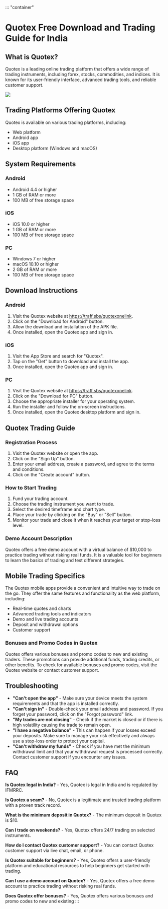 ::: \"container\"
# Quotex Free Download and Trading Guide for India

## What is Quotex?

Quotex is a leading online trading platform that offers a wide range of
trading instruments, including forex, stocks, commodities, and indices.
It is known for its user-friendly interface, advanced trading tools, and
reliable customer support.

[![](https://static.quotex.io/files/5_en/300_250.jpg)](https://traff.sbs/brokerqxsignupf)

## Trading Platforms Offering Quotex

Quotex is available on various trading platforms, including:

-   Web platform
-   Android app
-   iOS app
-   Desktop platform (Windows and macOS)

## System Requirements

### Android

-   Android 4.4 or higher
-   1 GB of RAM or more
-   100 MB of free storage space

### iOS

-   iOS 10.0 or higher
-   1 GB of RAM or more
-   100 MB of free storage space

### PC

-   Windows 7 or higher
-   macOS 10.10 or higher
-   2 GB of RAM or more
-   100 MB of free storage space

## Download Instructions

### Android

1.  Visit the Quotex website at https://traff.sbs/quotexonelink.
2.  Click on the "Download for Android" button.
3.  Allow the download and installation of the APK file.
4.  Once installed, open the Quotex app and sign in.

### iOS

1.  Visit the App Store and search for "Quotex".
2.  Tap on the "Get" button to download and install the app.
3.  Once installed, open the Quotex app and sign in.

### PC

1.  Visit the Quotex website at https://traff.sbs/quotexonelink.
2.  Click on the "Download for PC" button.
3.  Choose the appropriate installer for your operating system.
4.  Run the installer and follow the on-screen instructions.
5.  Once installed, open the Quotex desktop platform and sign in.

## Quotex Trading Guide

### Registration Process

1.  Visit the Quotex website or open the app.
2.  Click on the "Sign Up" button.
3.  Enter your email address, create a password, and agree to the terms
    and conditions.
4.  Click on the "Create account" button.

### How to Start Trading

1.  Fund your trading account.
2.  Choose the trading instrument you want to trade.
3.  Select the desired timeframe and chart type.
4.  Place your trade by clicking on the "Buy" or "Sell"
    button.
5.  Monitor your trade and close it when it reaches your target or
    stop-loss level.

### Demo Account Description

Quotex offers a free demo account with a virtual balance of \$10,000 to
practice trading without risking real funds. It is a valuable tool for
beginners to learn the basics of trading and test different strategies.

## Mobile Trading Specifics

The Quotex mobile apps provide a convenient and intuitive way to trade
on the go. They offer the same features and functionality as the web
platform, including:

-   Real-time quotes and charts
-   Advanced trading tools and indicators
-   Demo and live trading accounts
-   Deposit and withdrawal options
-   Customer support

### Bonuses and Promo Codes in Quotex

Quotex offers various bonuses and promo codes to new and existing
traders. These promotions can provide additional funds, trading credits,
or other benefits. To check for available bonuses and promo codes, visit
the Quotex website or contact customer support.

## Troubleshooting

-   **"Can\'t open the app"** - Make sure your device meets the
    system requirements and that the app is installed correctly.
-   **"Can\'t sign in"** - Double-check your email address and
    password. If you forget your password, click on the "Forgot
    password" link.
-   **"My trades are not closing"** - Check if the market is
    closed or if there is high volatility causing the trade to remain
    open.
-   **"I have a negative balance"** - This can happen if your
    losses exceed your deposits. Make sure to manage your risk
    effectively and always use a stop-loss order to protect your
    capital.
-   **"Can\'t withdraw my funds"** - Check if you have met the
    minimum withdrawal limit and that your withdrawal request is
    processed correctly. Contact customer support if you encounter any
    issues.

## FAQ

**Is Quotex legal in India?** - Yes, Quotex is legal in India and is
regulated by IFMRRC.

**Is Quotex a scam?** - No, Quotex is a legitimate and trusted trading
platform with a proven track record.

**What is the minimum deposit in Quotex?** - The minimum deposit in
Quotex is \$10.

**Can I trade on weekends?** - Yes, Quotex offers 24/7 trading on
selected instruments.

**How do I contact Quotex customer support?** - You can contact Quotex
customer support via live chat, email, or phone.

**Is Quotex suitable for beginners?** - Yes, Quotex offers a
user-friendly platform and educational resources to help beginners get
started with trading.

**Can I use a demo account on Quotex?** - Yes, Quotex offers a free demo
account to practice trading without risking real funds.

**Does Quotex offer bonuses?** - Yes, Quotex offers various bonuses and
promo codes to new and existing
:::

